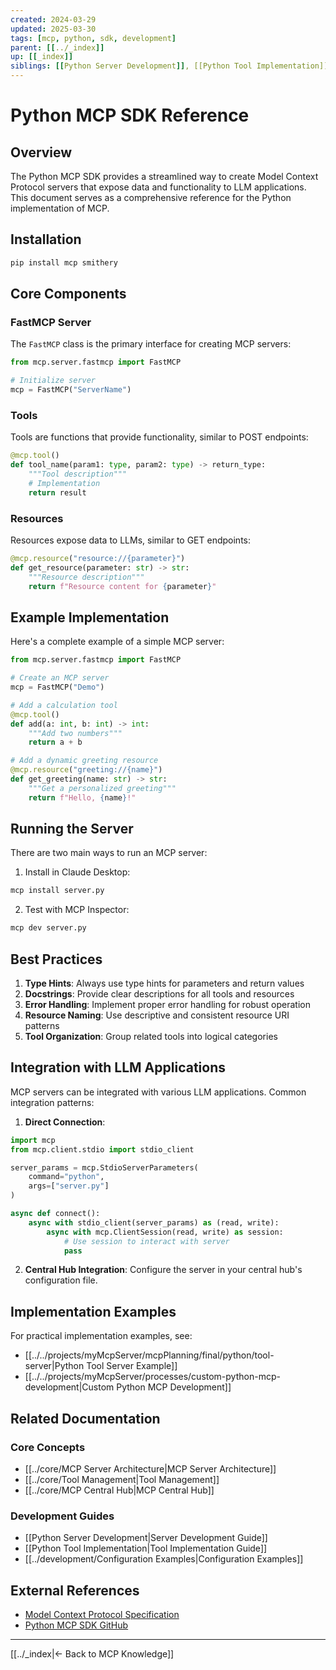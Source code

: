 ```yaml
---
created: 2024-03-29
updated: 2025-03-30
tags: [mcp, python, sdk, development]
parent: [[../_index]]
up: [[_index]]
siblings: [[Python Server Development]], [[Python Tool Implementation]]
---
```


# Python MCP SDK Reference

## Overview

The Python MCP SDK provides a streamlined way to create Model Context Protocol servers that expose data and functionality to LLM applications. This document serves as a comprehensive reference for the Python implementation of MCP.

## Installation

```bash
pip install mcp smithery
```

## Core Components

### FastMCP Server

The `FastMCP` class is the primary interface for creating MCP servers:

```python
from mcp.server.fastmcp import FastMCP

# Initialize server
mcp = FastMCP("ServerName")
```

### Tools

Tools are functions that provide functionality, similar to POST endpoints:

```python
@mcp.tool()
def tool_name(param1: type, param2: type) -> return_type:
    """Tool description"""
    # Implementation
    return result
```

### Resources

Resources expose data to LLMs, similar to GET endpoints:

```python
@mcp.resource("resource://{parameter}")
def get_resource(parameter: str) -> str:
    """Resource description"""
    return f"Resource content for {parameter}"
```

## Example Implementation

Here's a complete example of a simple MCP server:

```python
from mcp.server.fastmcp import FastMCP

# Create an MCP server
mcp = FastMCP("Demo")

# Add a calculation tool
@mcp.tool()
def add(a: int, b: int) -> int:
    """Add two numbers"""
    return a + b

# Add a dynamic greeting resource
@mcp.resource("greeting://{name}")
def get_greeting(name: str) -> str:
    """Get a personalized greeting"""
    return f"Hello, {name}!"
```

## Running the Server

There are two main ways to run an MCP server:

1. Install in Claude Desktop:

```bash
mcp install server.py
```

2. Test with MCP Inspector:

```bash
mcp dev server.py
```

## Best Practices

1. **Type Hints**: Always use type hints for parameters and return values
2. **Docstrings**: Provide clear descriptions for all tools and resources
3. **Error Handling**: Implement proper error handling for robust operation
4. **Resource Naming**: Use descriptive and consistent resource URI patterns
5. **Tool Organization**: Group related tools into logical categories

## Integration with LLM Applications

MCP servers can be integrated with various LLM applications. Common integration patterns:

1. **Direct Connection**:

```python
import mcp
from mcp.client.stdio import stdio_client

server_params = mcp.StdioServerParameters(
    command="python",
    args=["server.py"]
)

async def connect():
    async with stdio_client(server_params) as (read, write):
        async with mcp.ClientSession(read, write) as session:
            # Use session to interact with server
            pass
```

2. **Central Hub Integration**:
   Configure the server in your central hub's configuration file.

## Implementation Examples

For practical implementation examples, see:

- [[../../projects/myMcpServer/mcpPlanning/final/python/tool-server|Python Tool Server Example]]
- [[../../projects/myMcpServer/processes/custom-python-mcp-development|Custom Python MCP Development]]

## Related Documentation

### Core Concepts

- [[../core/MCP Server Architecture|MCP Server Architecture]]
- [[../core/Tool Management|Tool Management]]
- [[../core/MCP Central Hub|MCP Central Hub]]

### Development Guides

- [[Python Server Development|Server Development Guide]]
- [[Python Tool Implementation|Tool Implementation Guide]]
- [[../development/Configuration Examples|Configuration Examples]]

## External References

- [Model Context Protocol Specification](https://modelcontextprotocol.io)
- [Python MCP SDK GitHub](https://github.com/modelcontextprotocol/python-sdk)

---

[[../_index|← Back to MCP Knowledge]]

